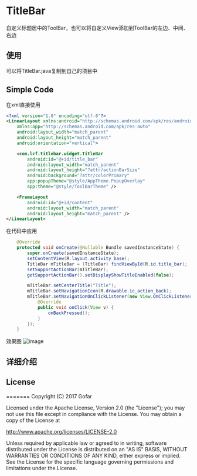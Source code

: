 # TitleBar
自定义标题居中的ToolBar，也可以将自定义View添加到ToolBar的左边、中间、右边

## 使用
可以将TitleBar.java复制到自己的项目中

## Simple Code

在xml直接使用
```xml
<?xml version="1.0" encoding="utf-8"?>
<LinearLayout xmlns:android="http://schemas.android.com/apk/res/android"
    xmlns:app="http://schemas.android.com/apk/res-auto"
    android:layout_width="match_parent"
    android:layout_height="match_parent"
    android:orientation="vertical">

    <com.lcf.titlebar.widget.TitleBar
        android:id="@+id/title_bar"
        android:layout_width="match_parent"
        android:layout_height="?attr/actionBarSize"
        android:background="?attr/colorPrimary"
        app:popupTheme="@style/AppTheme.PopupOverlay"
        app:theme="@style/ToolBarTheme" />

    <FrameLayout
        android:id="@+id/content"
        android:layout_width="match_parent"
        android:layout_height="match_parent" />
</LinearLayout>
```

在代码中应用
```java
    @Override
    protected void onCreate(@Nullable Bundle savedInstanceState) {
        super.onCreate(savedInstanceState);
        setContentView(R.layout.activity_base);
        TitleBar mTitleBar = (TitleBar) findViewById(R.id.title_bar);
        setSupportActionBar(mTitleBar);
        getSupportActionBar().setDisplayShowTitleEnabled(false);

        mTitleBar.setCenterTitle("Title");
        mTitleBar.setNavigationIcon(R.drawable.ic_action_back);
        mTitleBar.setNavigationOnClickListener(new View.OnClickListener() {
            @Override
            public void onClick(View v) {
                onBackPressed();
            }
        });
    }
```
效果图
![image](https://github.com/Gofar/TitleBar/blob/master/screenshots/device-2017-05-12-154136.png)

## 详细介绍

## License
=======
Copyright (C) 2017 Gofar

Licensed under the Apache License, Version 2.0 (the "License");
you may not use this file except in compliance with the License.
You may obtain a copy of the License at

   http://www.apache.org/licenses/LICENSE-2.0

Unless required by applicable law or agreed to in writing, software
distributed under the License is distributed on an "AS IS" BASIS,
WITHOUT WARRANTIES OR CONDITIONS OF ANY KIND, either express or implied.
See the License for the specific language governing permissions and
limitations under the License.

